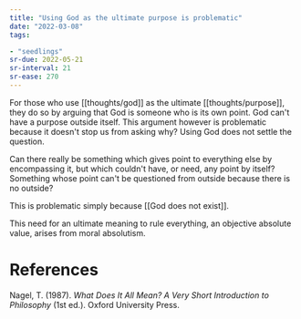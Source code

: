 ```yaml
---
title: "Using God as the ultimate purpose is problematic"
date: "2022-03-08"
tags:

- "seedlings"
sr-due: 2022-05-21
sr-interval: 21
sr-ease: 270
---
```


For those who use [[thoughts/god]] as the ultimate [[thoughts/purpose]], they do so by arguing that God is someone who is its own point. God can't have a purpose outside itself. This argument however is problematic because it doesn't stop us from asking why? Using God does not settle the question.

Can there really be something which gives point to everything else by encompassing it, but which couldn't have, or need, any point by itself? Something whose point can't be questioned from outside because there is no outside?

This is problematic simply because [[God does not exist]].

This need for an ultimate meaning to rule everything, an objective absolute value, arises from moral absolutism.

# References

Nagel, T. (1987). *What Does It All Mean? A Very Short Introduction to Philosophy* (1st ed.). Oxford University Press.